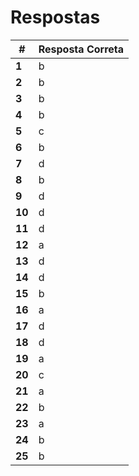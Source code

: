 # Respostas

| **#**  | **Resposta Correta** |
|--------|----------------------|
| **1**  | b |
| **2**  | b |
| **3**  | b |
| **4**  | b |
| **5**  | c |
| **6**  | b |
| **7**  | d |
| **8**  | b |
| **9**  | d |
| **10** | d |
| **11** | d |
| **12** | a |
| **13** | d |
| **14** | d |
| **15** | b |
| **16** | a |
| **17** | d |
| **18** | d |
| **19** | a |
| **20** | c |
| **21** | a |
| **22** | b |
| **23** | a |
| **24** | b |
| **25** | b |